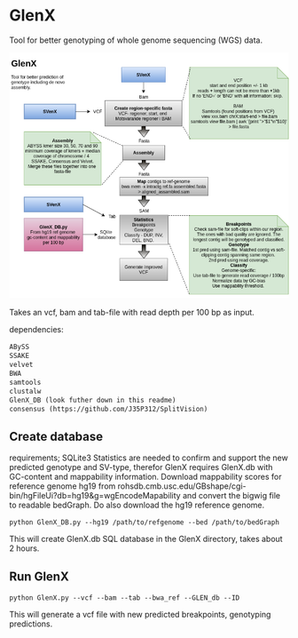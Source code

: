 # GlenX
Tool for better genotyping of whole genome sequencing (WGS) data. 

![alt text](https://github.com/vborjesson/GlenX/blob/master/Glen.png)

Takes an vcf, bam and tab-file with read depth per 100 bp as input. 

dependencies: 

```
ABySS
SSAKE
velvet
BWA
samtools
clustalw
GlenX_DB (look futher down in this readme)
consensus (https://github.com/J35P312/SplitVision) 
```

## Create database
requirements; SQLite3
Statistics are needed to confirm and support the new predicted genotype and SV-type, therefor GlenX requires GlenX.db with GC-content and mappability information. Download mappability scores for reference genome hg19 from rohsdb.cmb.usc.edu/GBshape/cgi-bin/hgFileUi?db=hg19&g=wgEncodeMapability and convert the bigwig file to readable bedGraph. Do also download the hg19 reference genome. 

```
python GlenX_DB.py --hg19 /path/to/refgenome --bed /path/to/bedGraph
```
This will create GlenX.db SQL database in the GlenX directory, takes about 2 hours.

## Run GlenX
```
python GlenX.py --vcf --bam --tab --bwa_ref --GLEN_db --ID
```
This will generate a vcf file with new predicted breakpoints, genotyping predictions.






